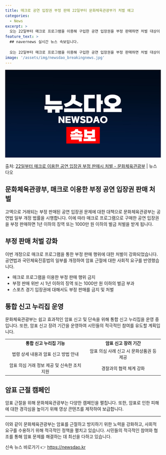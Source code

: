 ```yaml
---
title: 매크로 공연 입장권 부정 판매 22일부터 문화체육관광부가 처벌 예고
categories:
  - News
excerpt: >
  오는 22일부터 매크로 프로그램을 이용해 구입한 공연 입장권을 부정 판매하면 처벌 대상이 된다. 문화체육관광…
feature_text: >
  ## navernews 실시간 뉴스 속보입니다.

  오는 22일부터 매크로 프로그램을 이용해 구입한 공연 입장권을 부정 판매하면 처벌 대상이 된다. 문화체육관광…
image: '/assets/img/newsdao_breakingnews.jpg'
---
```


![뉴스다오 속보](/assets/img/newsdao_breakingnews.jpg)

<p>출처: <a href="https://newsdao.kr/3375" rel="dofollow">22일부터 매크로 이용한 공연 입장권 부정 판매시 처벌 - 문화체육관광부</a> | 뉴스다오</p>

<h2 data-ke-size="size26">문화체육관광부, 매크로 이용한 부정 공연 입장권 판매 처벌</h2>
<p data-ke-size="size16">고액으로 거래되는 부정 판매된 공연 입장권 문제에 대한 대책으로 문화체육관광부는 공연법 일부 개정 법률을 시행합니다. 이에 따라 매크로 프로그램으로 구매한 공연 입장권을 부정 판매하면 1년 이하의 징역 또는 1000만 원 이하의 벌금 처벌을 받게 됩니다.</p>

<h2 data-ke-size="size26">부정 판매 처벌 강화</h2>
<p data-ke-size="size16">이번 개정으로 매크로 프로그램을 통한 부정 판매 행위에 대한 처벌이 강화되었습니다. 공연법과 국민체육진흥법의 일부를 개정하여 암표 근절에 대한 사회적 요구를 반영했습니다.</p>

<ul>
  <li>매크로 프로그램을 이용한 부정 판매 행위 금지</li>
  <li>부정 판매 위반 시 1년 이하의 징역 또는 1000만 원 이하의 벌금 부과</li>
  <li>스포츠 경기 입장권에 대해서도 부정 판매를 금지 및 처벌</li>
</ul>

<h2 data-ke-size="size26">통합 신고 누리집 운영</h2>
<p data-ke-size="size16">문화체육관광부는 쉽고 효과적인 암표 신고 및 단속을 위해 통합 신고 누리집을 운영 중입니다. 또한, 암표 신고 장려 기간을 운영하여 시민들의 적극적인 참여를 유도할 계획입니다.</p>

<table>
  <tr>
    <td style="text-align: center; height: 17px;"><b>통합 신고 누리집 기능</b></td>
    <td style="text-align: center; height: 17px;"><b>암표 신고 장려 기간</b></td>
  </tr>
  <tr>
    <td style="text-align: center; height: 17px;">법령 상세 내용과 암표 신고 방법 안내</td>
    <td style="text-align: center; height: 17px;">암표 의심 사례 신고 시 문화상품권 등 제공</td>
  </tr>
  <tr>
    <td style="text-align: center; height: 17px;">암표 의심 거래 정보 제공 및 신속한 조치 지원</td>
    <td style="text-align: center; height: 17px;">경찰과의 협력 체계 강화</td>
  </tr>
</table>

<h2 data-ke-size="size26">암표 근절 캠페인</h2>
<p data-ke-size="size16">암표 근절을 위해 문화체육관광부는 다양한 캠페인을 펼칩니다. 또한, 암표로 인한 피해에 대한 경각심을 높이기 위해 영상 콘텐츠를 제작하여 보급합니다.</p>

<hr>

<p data-ke-size="size16">이와 같이 문화체육관광부는 암표를 근절하고 방지하기 위한 노력을 강화하고, 사회적 요구를 수용하기 위해 적극적인 정책을 펼치고 있습니다. 시민들의 적극적인 참여와 협조를 통해 암표 문제를 해결하는 데 최선을 다하고 있습니다.</p>
 

신속 뉴스 바로가기 👉 <a href="https://newsdao.kr" rel="dofollow">https://newsdao.kr</a>


